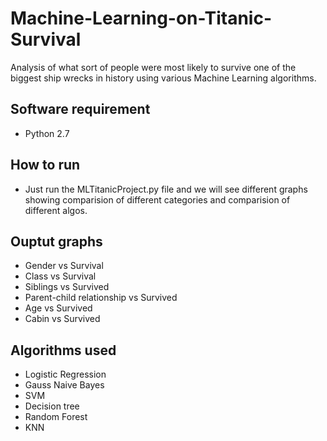 # Machine-Learning-on-Titanic-Survival
Analysis of what sort of people were most likely to survive one of the biggest ship wrecks in history using various Machine Learning algorithms.
## Software requirement
* Python 2.7
## How to run
* Just run the MLTitanicProject.py file and we will see different graphs showing comparision of different categories and comparision of different algos.
## Ouptut graphs
* Gender vs Survival
* Class vs Survival
* Siblings vs Survived
* Parent-child relationship vs Survived
* Age vs Survived
* Cabin vs Survived
 ## Algorithms used
 * Logistic Regression
 * Gauss Naive Bayes
 * SVM
 * Decision tree
 * Random Forest
 * KNN
 
